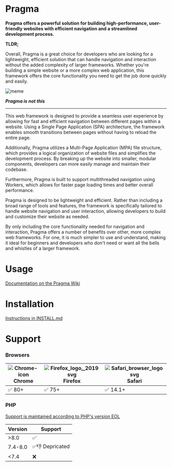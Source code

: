 # Pragma

**Pragma offers a powerful solution for building high-performance, user-friendly websites with efficient navigation and a streamlined development process.**

**TLDR;**

Overall, Pragma is a great choice for developers who are looking for a lightweight, efficient solution that can handle navigation and interaction without the added complexity of larger frameworks. Whether you're building a simple website or a more complex web application, this framework offers the core functionality you need to get the job done quickly and easily.

![meme](https://user-images.githubusercontent.com/35688133/204326222-236a71be-5ea3-4653-8caa-6f6cfcd0d0d6.png)

***Pragma is not this***

---

This web framework is designed to provide a seamless user experience by allowing for fast and efficient navigation between different pages within a website. Using a Single Page Application (SPA) architecture, the framework enables smooth transitions between pages without having to reload the entire page.

Additionally, Pragma utilizes a Multi-Page Application (MPA) file structure, which provides a logical organization of website files and simplifies the development process. By breaking up the website into smaller, modular components, developers can more easily manage and maintain their codebase.

Furthermore, Pragma is built to support multithreaded navigation using Workers, which allows for faster page loading times and better overall performance.

Pragma is designed to be lightweight and efficient. Rather than including a broad range of tools and features, the framework is specifically tailored to handle website navigation and user interaction, allowing developers to build and customize their website as needed.

By only including the core functionality needed for navigation and interaction, Pragma offers a number of benefits over other, more complex web frameworks. For one, it is much simpler to use and understand, making it ideal for beginners and developers who don't need or want all the bells and whistles of a larger framework.

# Usage

[Documentation on the Pragma Wiki](https://github.com/VictorWesterlund/pragma/wiki)

# Installation

[Instructions in INSTALL.md](https://github.com/VictorWesterlund/pragma/blob/master/INSTALL.md)

# Support

### Browsers
![Chrome-icon](https://user-images.githubusercontent.com/35688133/230028928-dca1467d-8c63-4e69-9524-78e5751eaf24.png)<br>Chrome|![Firefox_logo,_2019 svg](https://user-images.githubusercontent.com/35688133/230029200-624d0126-9640-4b78-9eb5-a2e4be4e51be.png)<br>Firefox|![Safari_browser_logo svg](https://user-images.githubusercontent.com/35688133/230029381-e7162ba1-e9ef-4b34-803f-043b5d16d365.png)<br>Safari
--|--|--
✅ 80+|✅ 75+|✅ 14.1+

### PHP

[Support is maintained according to PHP's version EOL](https://www.php.net/supported-versions.php)

Version|Support
--|--
\>8.0|✅
7.4-8.0|✅👎 Depricated
<7.4|❌
